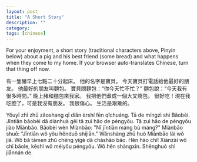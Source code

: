 ```yaml
---
layout: post
title: "A Short Story"
description: ""
category: 
tags: [chinese]
---
```


For your enjoyment, a short story (traditional characters above, Pinyin below) about a pig and his best friend (some bread) and what happens when they come to my home. If your browser auto-translates Chinese, turn that thing off now. 

有一隻豬早上七點二十分起床。
他的名字是寶貝。
今天寶貝打電話給他最好的朋友。
他最好的朋友叫麵包。
寶貝問麵包：“你今天忙不忙？”
麵包說：“今天我有很多時間。”
晚上豬和麵包來我家。
我把他們煮成一個大叉燒包。
很好吃！現在我吃飽了，可是我沒有朋友。
我很傷心。
生活是艰难的。

Yǒuyī zhī zhū zǎoshang qī diǎn èrshí fēn qǐchuáng. Tā de míngzì shì Bǎobèi. Jīntiān bǎobèi dǎ diànhuà gěi tā zuì hǎo de péngyǒu. Tā zuì hǎo de péngyǒu jiào Miànbāo. Bǎobèi wèn Miànbāo: "Nǐ jīntiān máng bù máng?" Miànbāo shuō: "Jīntiān wǒ yǒu hěnduō shíjiān." Wǎnshàng zhū huò Miànbāo lái wǒ jiā. Wǒ bǎ tāmen zhǔ chéng yīgè dà chāshāo bāo. Hěn hào chī! Xiànzài wǒ chī bǎole, kěshì wǒ méiyǒu péngyǒu. Wǒ hěn shāngxīn. Shēnghuó shì jiānnán de.
